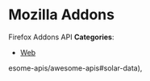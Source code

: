# Mozilla Addons


Firefox Addons API
**Categories**:

- [Web](https://github/awesome-apis/awesome-apis#web)



esome-apis/awesome-apis#solar-data),


